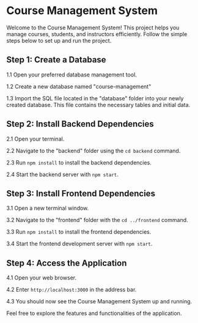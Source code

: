 # Course Management System

Welcome to the Course Management System! This project helps you manage courses, students, and instructors efficiently. Follow the simple steps below to set up and run the project.

## Step 1: Create a Database

1.1 Open your preferred database management tool.

1.2 Create a new database named "course-management"

1.3 Import the SQL file located in the "database" folder into your newly created database. This file contains the necessary tables and initial data.

## Step 2: Install Backend Dependencies

2.1 Open your terminal.

2.2 Navigate to the "backend" folder using the `cd backend` command.

2.3 Run `npm install` to install the backend dependencies.

2.4 Start the backend server with `npm start`.

## Step 3: Install Frontend Dependencies

3.1 Open a new terminal window.

3.2 Navigate to the "frontend" folder with the `cd ../frontend` command.

3.3 Run `npm install` to install the frontend dependencies.

3.4 Start the frontend development server with `npm start`.

## Step 4: Access the Application

4.1 Open your web browser.

4.2 Enter `http://localhost:3000` in the address bar.

4.3 You should now see the Course Management System up and running.

Feel free to explore the features and functionalities of the application.
